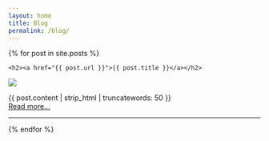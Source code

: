 ```yaml
---
layout: home
title: Blog
permalink: /blog/
---
```


{% for post in site.posts %}

  <div>
  
    <h2><a href="{{ post.url }}">{{ post.title }}</a></h2>
  <a href="{{ post.url }}"><img src="{{ post.image }}"/></a>
  <div class="mv3">
      {{ post.content | strip_html | truncatewords: 50 }}
  </div>
  <a href="{{ post.url }}" class="f6 link ph3 pv2 mt2 dib white bg-black">Read more...</a>
  </div>
  <hr/>
  {% endfor %}
